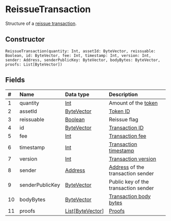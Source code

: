 # ReissueTransaction

Structure of a [reissue transaction](/en/blockchain/transaction-type/reissue-transaction.md).

## Constructor

``` ride
ReissueTransaction(quantity: Int, assetId: ByteVector, reissuable: Boolean, id: ByteVector, fee: Int, timestamp: Int, version: Int, sender: Address, senderPublicKey: ByteVector, bodyBytes: ByteVector, proofs: List[ByteVector])
```

## Fields

| # | Name | Data type | Description |
| :--- | :--- | :--- | :--- |
| 1 | quantity | [Int](/en/ride/data-types/int.md) | Amount of the [token](/en/blockchain/token.md) |
| 2 | assetId | [ByteVector](/en/ride/data-types/byte-vector.md) | [Token ID](/en/blockchain/token/token-id.md) |
| 3 | reissuable | [Boolean](/en/ride/data-types/boolean.md) | Reissue flag |
| 4 | id | [ByteVector](/en/ride/data-types/byte-vector.md) | [Transaction ID](/en/blockchain/transaction/transaction-id.md) |
| 5 | fee | [Int](/en/ride/data-types/int.md) | [Transaction fee](/en/blockchain/transaction/transaction-fee.md) |
| 6 | timestamp | [Int](/en/ride/data-types/int.md) | [Transaction timestamp](/en/blockchain/transaction/transaction-timestamp.md) |
| 7 | version | [Int](/en/ride/data-types/int.md) | [Transaction version](/en/blockchain/transaction/transaction-version.md) |
| 8 | sender | [Address](/en/ride/structures/common-structures/address.md) | [Address](/en/blockchain/account/address.md) of the transaction sender |
| 9 | senderPublicKey | [ByteVector](/en/ride/data-types/byte-vector.md) | Public key of the transaction sender |
| 10 | bodyBytes | [ByteVector](/en/ride/data-types/byte-vector.md) | [Transaction body bytes](/en/blockchain/transaction/transaction-body-bytes.md) |
| 11 | proofs | [List](/en/ride/data-types/list.md)[[ByteVector](/en/ride/data-types/byte-vector.md)] | [Proofs](/en/blockchain/transaction/transaction-proof.md) |
